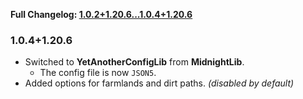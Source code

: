 **Full Changelog: [1.0.2+1.20.6...1.0.4+1.20.6](https://github.com/UltimatChamp/FabricBetterGrass/compare/1.0.2+1.20.6...1.0.4+1.20.6)**

### 1.0.4+1.20.6
- Switched to **YetAnotherConfigLib** from **MidnightLib**.
  - The config file is now `JSON5`.
- Added options for farmlands and dirt paths. _(disabled by default)_
